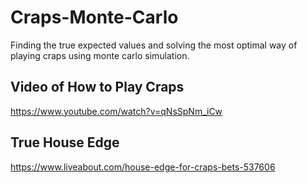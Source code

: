 # Craps-Monte-Carlo
Finding the true expected values and solving the most optimal way of playing craps using monte carlo simulation.

## Video of How to Play Craps
https://www.youtube.com/watch?v=qNsSpNm_iCw

## True House Edge
https://www.liveabout.com/house-edge-for-craps-bets-537606

